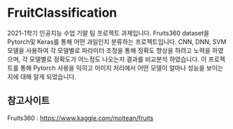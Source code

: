 FruitClassification
====================
2021-1학기 인공지능 수업 기말 팀 프로젝트 과제입니다.
Fruits360 dataset을 Pytorch및 Keras를 통해 어떤 과일인지 분류하는 프로젝트입니다.
CNN, DNN, SVM모델을 사용하여 각 모델별로 파라미터 조정을 통해 정확도 향상을 하려고 노력을 하였으며, 각 모델별로 정확도가 어느정도 나오는지 결과를 비교분석 하였습니다.
이 프로젝트를 통해 Pytorch 사용을 익히고 이미지 처리에서 어떤 모델이 얼마나 성능을 보이는지에 대해 알게 되었습니다.

참고사이트
-------
Fruits360 : https://www.kaggle.com/moltean/fruits
